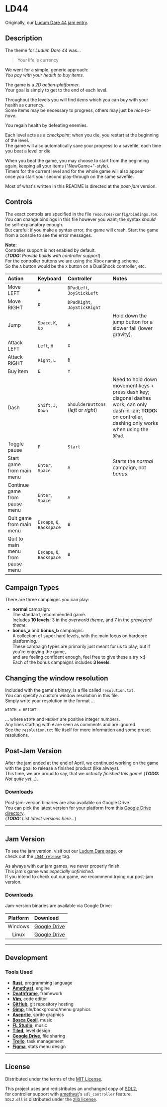 # LD44
Originally, our [Ludum Dare 44 jam entry][ludumdare].  

## Description
The theme for _Ludum Dare 44_ was...  
> Your life is currency

We went for a simple, generic approach:  
_You pay with your health to buy items._

The game is a _2D action-platformer_.  
Your goal is simply to get to the end of each level.  

Throughout the levels you will find _items_ which you can buy with your health as currency.  
Some items may be necessary to progress, others may just be _nice-to-have_.  

You regain health by defeating enemies.

Each level acts as a _checkpoint_; when you die, you restart at the beginning of the level.  
The game will also automatically save your progress to a savefile, each time you beat a level or die.  

When you beat the game, you may choose to start from the beginning again, keeping all your items ("NewGame+"-style).  
Timers for the current level and for the whole game will also appear  
once you start your second play-through on the same savefile.

Most of what's written in this README is directed at the _post-jam_ version.

## Controls
The exact controls are specified in the file `resources/config/bindings.ron`.  
You can change bindings in this file however you want; the syntax _should_ be self-explanatory enough.  
But careful: if you make a syntax error, the game will crash. Start the game from a console to see the error messages.

__Note:__  
Controller support is not enabled by default.  
(*__TODO:__ Provide builds with controller support*).  
For the controller buttons we are using the Xbox naming scheme.  
So the `A` button would be the `X` button on a DualShock controller, etc.

| Action                            | Keyboard                   | Controller                            | Notes                                                                      |
| :-------------------------------- | :------------------------- | :------------------------------------ | :------------------------------------------------------------------------- |
| Move LEFT                         | `A`                        | `DPadLeft`, `JoyStickLeft`            |                                                                            |
| Move RIGHT                        | `D`                        | `DPadRight`, `JoyStickRight`          |                                                                            |
| Jump                              | `Space`, `K`, `Up`         | `A`                                   | Hold down the jump button for a slower fall (lower gravity).               |
| Attack LEFT                       | `Left`, `H`                | `X`                                   |                                                                            |
| Attack RIGHT                      | `Right`, `L`               | `B`                                   |                                                                            |
| Buy item                          | `E`                        | `Y`                                   |                                                                            |
| Dash                              | `Shift`, `J`, `Down`       | `ShoulderButtons` (_left_ or _right_) | Need to hold down movement keys + press dash key; diagonal dashes work; can only dash in-air; __TODO:__ on controller, dashing only works when using the `DPad`. |
| Toggle pause                      | `P`                        | `Start`                               |                                                                            |
| Start game from main menu         | `Enter`, `Space`           | `A`                                   | Starts the _normal_ campaign, not _bonus_.                                 |
| Continue game from pause menu     | `Enter`, `Space`           | `A`                                   |                                                                            |
| Quit game from main menu          | `Escape`, `Q`, `Backspace` | `B`                                   |                                                                            |
| Quit to main menu from pause menu | `Escape`, `Q`, `Backspace` | `B`                                   |                                                                            |

## Campaign Types
There are three campaigns you can play:

- __normal__ campaign:  
  The standard, recommended game.  
  Includes __10 levels__; 3 in the _overworld theme_, and 7 in the _graveyard theme_.
- __bonus\_a__ and __bonus\_b__ campaigns:  
  A collection of super hard levels, with the main focus on hardcore platforming.  
  These campaign types are primarily just meant for us to play; but if you're enjoying the game,  
  and are feeling confident enough, feel free to give these a try __>:)__  
  Each of the bonus campaigns includes __3 levels__.

## Changing the window resolution
Included with the game's binary, is a file called `resolution.txt`.  
You can specify a custom window resolution in this file.  
Simply write your resolution in the format ...
```
WIDTH x HEIGHT
```
... where `WIDTH` and `HEIGHT` are positive integer numbers.  
Any lines starting with `#` are seen as comments and are ignored.  
See the `resolution.txt` file itself for more information and some preset resolutions.

## Post-Jam Version
After the jam ended at the end of April, we continued working on the game  
with the goal to release a finished product (like always).  
This time, we are proud to say, that we _actually finished this game_! (*__TODO:__ Not quite yet...*).

### Downloads
Post-jam-version binaries are also available on Google Drive.  
You can pick the latest version for your platform from this [Google Drive directory][bin-dir].  
(*__TODO:__ List latest versions here...*)

---

## Jam Version
To see the jam version, visit out our [Ludum Dare page][ludumdare], or  
check out the [`LD44-release`][LD44-release] tag.  

As always with our jam games, we never properly finish.  
This jam's game was _especially unfinished_.  
If you intend to check out our game, we recommend trying our post-jam version.

### Downloads
Jam-version binaries are available via Google Drive:

| Platform | Download |
|:--------:|:-------- |
| Windows  | [Google Drive][bin-jam-windows] |
| Linux    | [Google Drive][bin-jam-linux] |

---

## Development
### Tools Used
- __[Rust]__, programming language
- __[Amethyst]__, engine
- __[Deathframe]__, framework
- __[Vim]__, code editor
- __[GitHub]__, git repository hosting
- __[Gimp]__, tile/background/menu graphics
- __[Aseprite]__, sprite graphics
- __[Bosca Ceoil][BoscaCeoil]__, music
- __[FL Studio][FLStudio]__, music
- __[Tiled]__, level design
- __[Google Drive][GoogleDrive]__, file sharing
- __[Trello]__, task management
- __[Figma]__, stats menu design

---

## License
Distributed under the terms of the [MIT License][mit-license].  

This project uses and redistributes an unchanged copy of [SDL2],  
for controller support with [amethyst]'s `sdl_controller` feature.  
`SDL2.dll` is distributed under the [zlib license][SDL2-license].

[ludumdare]:       https://ldjam.com/events/ludum-dare/44/veggietartar
[LD44-release]:    https://github.com/Noah2610/LD44/tree/LD44-release
[bin-jam-windows]: https://drive.google.com/file/d/1RtQ8vsJFH75WyZHTa1W_vxzchw6OhA7Y/view
[bin-jam-linux]:   https://drive.google.com/file/d/1xffSHQmDppZ4KGcbApzIFt4l_XvT2pX2/view
[bin-dir]:         https://drive.google.com/open?id=1XNMvBsOJkbbii6jp9T7Du9mNnso00Axn
[Rust]:            https://www.rust-lang.org/
[Amethyst]:        https://amethyst.rs/
[Deathframe]:      https://github.com/Noah2610/deathframe
[Vim]:             https://www.vim.org/
[GitHub]:          https://github.com/Noah2610/LD44
[Gimp]:            https://www.gimp.org/
[Aseprite]:        https://www.aseprite.org/
[BoscaCeoil]:      https://boscaceoil.net/
[FLStudio]:        https://www.image-line.com/flstudio
[Tiled]:           https://www.mapeditor.org/
[GoogleDrive]:     https://drive.google.com/
[Trello]:          https://trello.com/b/hkBWXYt9
[Figma]:           https://www.figma.com/
[mit-license]:     https://github.com/Noah2610/LD44/blob/master/LICENSE
[SDL2]:            https://www.libsdl.org/
[SDL2-license]:    https://www.libsdl.org/license.php
